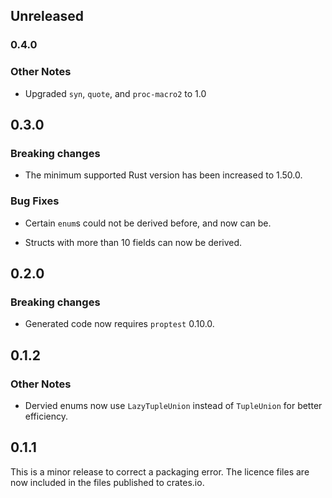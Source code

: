 ## Unreleased

### 0.4.0

### Other Notes

- Upgraded `syn`, `quote`, and `proc-macro2` to 1.0

## 0.3.0

### Breaking changes

- The minimum supported Rust version has been increased to 1.50.0.

### Bug Fixes

- Certain `enum`s could not be derived before, and now can be.

- Structs with more than 10 fields can now be derived.

## 0.2.0

### Breaking changes

- Generated code now requires `proptest` 0.10.0.

## 0.1.2

### Other Notes

- Dervied enums now use `LazyTupleUnion` instead of `TupleUnion` for better
  efficiency.

## 0.1.1

This is a minor release to correct a packaging error. The licence files are now
included in the files published to crates.io.
